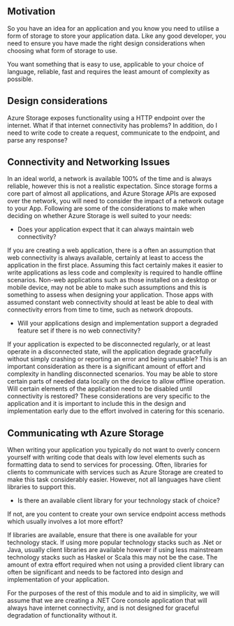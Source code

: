 ## Motivation

So you have an idea for an application and you know you need to utilise a form of storage to store your application data. Like any good developer, you need to ensure you have made the right design considerations when choosing what form of storage to use.

You want something that is easy to use, applicable to your choice of language, reliable, fast and requires the least amount of complexity as possible.

## Design considerations

Azure Storage exposes functionality using a HTTP endpoint over the internet. What if that internet connectivity has problems? In addition, do I need to write code to create a request, communicate to the endpoint, and parse any response?

## Connectivity and Networking Issues

In an ideal world, a network is available 100% of the time and is always reliable, however this is not a realistic expectation. Since storage forms a core part of almost all applications, and Azure Storage APIs are exposed over the network, you will need to consider the impact of a network outage to your App. Following are some of the considerations to make when deciding on whether Azure Storage is well suited to your needs:

* Does your application expect that it can always maintain web connectivity?

If you are creating a web application, there is a often an assumption that web connectivity is always available, certainly at least to access the application in the first place. Assuming this fact certainly makes it easier to write applications as less code and complexity is required to handle offline scenarios. Non-web applications such as those installed on a desktop or mobile device, may not be able to make such assumptions and this is something to assess when designing your application. Those apps with assumed constant web connectivity should at least be able to deal with connectivity errors from time to time, such as network dropouts.

* Will your applications design and implementation support a degraded feature set if there is no web connectivity?

If your application is expected to be disconnected regularly, or at least operate in a disconnected state, will the application degrade gracefully without simply crashing or reporting an error and being unusable? This is an important consideration as there is a significant amount of effort and complexity in handling disconnected scenarios. You may be able to store certain parts of needed data locally on the device to allow offline operation. Will certain elements of the application need to be disabled until connectivity is restored? These considerations are very specific to the application and it is important to include this in the design and implementation early due to the effort involved in catering for this scenario.

## Communicating wth Azure Storage

When writing your application you typically do not want to overly concern yourself with writing code that deals with low level elements such as formatting data to send to services for processing. Often, libraries for clients to communicate with services such as Azure Storage are created to make this task considerably easier. However, not all languages have client libraries to support this.

* Is there an available client library for your technology stack of choice?

If not, are you content to create your own service endpoint access methods which usually involves a lot more effort?

If libraries are available, ensure that there is one available for your technology stack. If using more popular technology stacks such as .Net or Java, usually client libraries are available however if using less mainstream technology stacks such as Haskel or Scala this may not be the case. The amount of extra effort required when not using a provided client library can often be significant and needs to be factored into design and implementation of your application.

For the purposes of the rest of this module and to aid in simplicity, we will assume that we are creating a .NET Core console application that will always have internet connectivity, and is not designed for graceful degradation of functionality without it.
